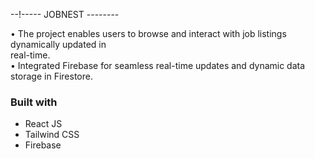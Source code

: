 --!----- JOBNEST --------

• The project enables users to browse and interact  with job listings dynamically updated in   
real-time.  
• Integrated Firebase for seamless real-time updates and dynamic data storage in Firestore. 

### Built with
- React JS
- Tailwind CSS
- Firebase


